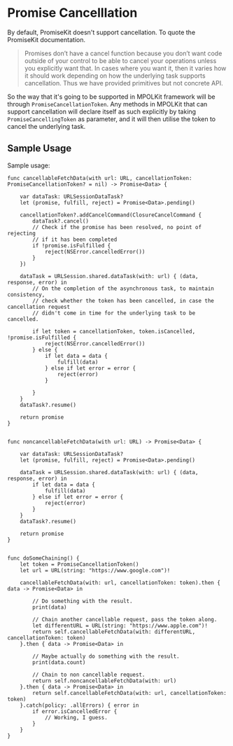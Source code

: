 # Promise Cancelllation

By default, PromiseKit doesn't support cancellation. To quote the PromiseKit documentation.

> Promises don’t have a cancel function because you don’t want code outside of your control to be able to cancel your operations unless you explicitly want that. In cases where you want it, then it varies how it should work depending on how the underlying task supports cancellation. Thus we have provided primitives but not concrete API.

So the way that it's going to be supported in MPOLKit framework will be through `PromiseCancellationToken`. Any methods in MPOLKit that can support cancellation will declare itself as such explicitly by taking `PromiseCancellingToken` as parameter, and it will then utilise the token to cancel the underlying task.

## Sample Usage

Sample usage:

    
    func cancellableFetchData(with url: URL, cancellationToken: PromiseCancellationToken? = nil) -> Promise<Data> {

        var dataTask: URLSessionDataTask?
        let (promise, fulfill, reject) = Promise<Data>.pending()

        cancellationToken?.addCancelCommand(ClosureCancelCommand {
            dataTask?.cancel()
            // Check if the promise has been resolved, no point of rejecting
            // if it has been completed
            if !promise.isFulfilled {
                reject(NSError.cancelledError())
            }
        })

        dataTask = URLSession.shared.dataTask(with: url) { (data, response, error) in
            // On the completion of the asynchronous task, to maintain consistency,
            // check whether the token has been cancelled, in case the cancellation request
            // didn't come in time for the underlying task to be cancelled.

            if let token = cancellationToken, token.isCancelled, !promise.isFulfilled {
                reject(NSError.cancelledError())
            } else {
                if let data = data {
                    fulfill(data)
                } else if let error = error {
                    reject(error)
                }

            }
        }
        dataTask?.resume()

        return promise
    }
    

    func noncancellableFetchData(with url: URL) -> Promise<Data> {

        var dataTask: URLSessionDataTask?
        let (promise, fulfill, reject) = Promise<Data>.pending()

        dataTask = URLSession.shared.dataTask(with: url) { (data, response, error) in
            if let data = data {
                fulfill(data)
            } else if let error = error {
                reject(error)
            }
        }
        dataTask?.resume()

        return promise
    }
    

    func doSomeChaining() {
        let token = PromiseCancellationToken()
        let url = URL(string: "https://www.google.com")!

        cancellableFetchData(with: url, cancellationToken: token).then { data -> Promise<Data> in

            // Do something with the result.
            print(data)

            // Chain another cancellable request, pass the token along.
            let differentURL = URL(string: "https://www.apple.com")!
            return self.cancellableFetchData(with: differentURL, cancellationToken: token)
        }.then { data -> Promise<Data> in

            // Maybe actually do something with the result.
            print(data.count)

            // Chain to non cancellable request.
            return self.noncancellableFetchData(with: url)
        }.then { data -> Promise<Data> in
            return self.cancellableFetchData(with: url, cancellationToken: token)
        }.catch(policy: .allErrors) { error in
            if error.isCancelledError {
                // Working, I guess.
            }
        }
    }
    